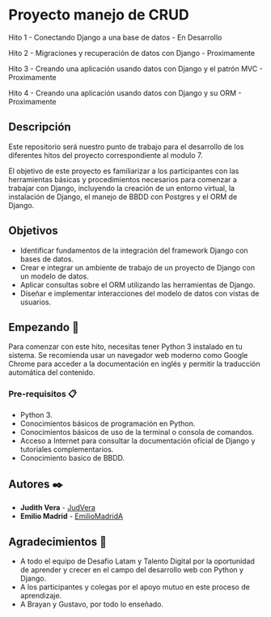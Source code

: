 # Proyecto manejo de CRUD

Hito 1 - Conectando Django a una base de datos - En Desarrollo

Hito 2 - Migraciones y recuperación de datos con Django - Proximamente

Hito 3 - Creando una aplicación usando datos con Django y el patrón MVC - Proximamente

Hito 4 - Creando una aplicación usando datos con Django y su ORM - Proximamente



## Descripción

Este repositorio será nuestro punto de trabajo para el desarrollo de los diferentes hitos del proyecto correspondiente al modulo 7.

El objetivo de este proyecto es familiarizar a los participantes con las herramientas básicas y procedimientos necesarios para comenzar a trabajar con Django, incluyendo la creación de un entorno virtual, la instalación de Django, el manejo de BBDD con Postgres y el ORM de Django.

## Objetivos

- Identificar fundamentos de la integración del framework Django con bases de datos.
- Crear e integrar un ambiente de trabajo de un proyecto de Django con un modelo de datos.
- Aplicar consultas sobre el ORM utilizando las herramientas de Django.
- Diseñar e implementar interacciones del modelo de datos con vistas de usuarios.

## Empezando 🚀

Para comenzar con este hito, necesitas tener Python 3 instalado en tu sistema. Se recomienda usar un navegador web moderno como Google Chrome para acceder a la documentación en inglés y permitir la traducción automática del contenido.

### Pre-requisitos 📋

- Python 3.
- Conocimientos básicos de programación en Python.
- Conocimientos básicos de uso de la terminal o consola de comandos.
- Acceso a Internet para consultar la documentación oficial de Django y tutoriales complementarios.
- Conocimiento basico de BBDD.

## Autores ✒️

- **Judith Vera** - [JudVera](https://github.com/JudVera)
- **Emilio Madrid** - [EmilioMadridA](https://github.com/EmilioMadridA)

## Agradecimientos 🎁

- A todo el equipo de Desafio Latam y Talento Digital por la oportunidad de aprender y crecer en el campo del desarrollo web con Python y Django.
- A los participantes y colegas por el apoyo mutuo en este proceso de aprendizaje.
- A Brayan y Gustavo, por todo lo enseñado.